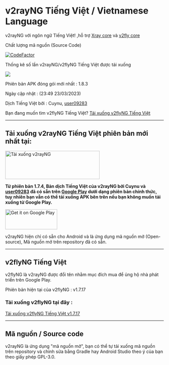 # v2rayNG Tiếng Việt / Vietnamese Language

v2rayNG với ngôn ngữ Tiếng Việt! ,hỗ trợ [Xray core](https://github.com/XTLS/Xray-core) và [v2fly core](https://github.com/v2fly/v2ray-core)

Chất lượng mã nguồn (Source Code)

[![CodeFactor](https://www.codefactor.io/repository/github/cuynu/v2rayvn/badge)](https://www.codefactor.io/repository/github/cuynu/v2rayvn)

Thống kê số lần v2rayNG/v2flyNG Tiếng Việt được tải xuống

<a href="https://github.com/cuynu/v2rayvn"><img src="https://img.shields.io/github/downloads/cuynu/v2rayvn/total?color=%233DDC84&logo=android&logoColor=%23fff&style=for-the-badge"></a>
</p>

Phiên bản APK đóng gói mới nhất : 1.8.3

Ngày cập nhật : (23:49 23/03/2023)

Dịch Tiếng Việt bởi : Cuynu, [user09283](https://github.com/user09283)

Bạn đang muốn tìm v2flyNG Tiếng Việt? [Tải xuống v2flyNG Tiếng Việt](https://github.com/cuynu/v2rayvn#v2flyng-ti%E1%BA%BFng-vi%E1%BB%87t)
____________________________________________________

## Tải xuống v2rayNG Tiếng Việt phiên bản mới nhất tại:  

<a href="https://github.com/cuynu/v2rayvn/releases/download/1.8.3/v2rayNG_1.8.3.apk">
<img alt="Tải xuống v2rayNG" src="https://github.com/cuynu/v2rayvn/releases/download/1.7.3/1648277008370.png" width="300" height="90" />
</a>

**Từ phiên bản 1.7.4, Bản dịch Tiếng Việt của v2rayNG bởi Cuynu và [user09283](https://github.com/user09283)
 đã có sẵn trên [Google Play](https://play.app.goo.gl/?link=https://play.google.com/store/apps/details?id=com.v2ray.ang&ddl=1&pcampaignid=web_ddl_1) dưới dạng phiên bản chính thức, tuy nhiên bạn vẫn có thể tải xuống APK bên trên nếu bạn không muốn tải xuống từ Google Play.** 

<a href="https://play.app.goo.gl/?link=https://play.google.com/store/apps/details?id=com.v2ray.ang&ddl=1&pcampaignid=web_ddl_1">
<img alt="Get it on Google Play" src="https://play.google.com/intl/vi_vn/badges/images/generic/vi_badge_web_generic.png" width="165" height="64" />
</a>

v2rayNG hiện chỉ có sẵn cho Android và là ứng dụng mã nguồn mở (Open-source), Mã nguồn mở trên repository đã có sẵn.

____________________________________________________

## v2flyNG Tiếng Việt

v2flyNG là v2rayNG được đổi tên nhằm mục đích mua để ủng hộ nhà phát triển trên Google Play.

Phiên bản hiện tại của v2flyNG : v1.7.17

### Tải xuống v2flyNG tại đây : 

[Tải xuống v2flyNG Tiếng Việt v1.7.17](https://github.com/cuynu/v2rayvn/releases/download/1.7.17/v2flyNG_1.7.17_sign.apk)

____________________________________________________

## Mã nguồn / Source code

v2rayNG là ứng dụng "mã nguồn mở", bạn có thể tự tải xuống mã nguồn trên repository và chỉnh sửa bằng Gradle hay Android Studio theo ý của bạn theo giấy phép GPL-3.0.

